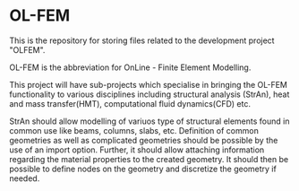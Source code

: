 OL-FEM
======

This is the repository for storing files related to the development project "OLFEM". 

OL-FEM is the abbreviation for OnLine - Finite Element Modelling. 

This project will have sub-projects which specialise in bringing the OL-FEM functionality to various disciplines including structural analysis (StrAn), heat and mass transfer(HMT), computational fluid dynamics(CFD) etc. 

StrAn should allow modelling of variuos type of structural elements found in common use like beams, columns, slabs, etc. Definition of common geometries as well as complicated geometries should be possible by the use of an import option. Further, it should allow attaching information regarding the material properties to the created geometry. It should then be possible to define nodes on the geometry and discretize the geometry if needed. 
